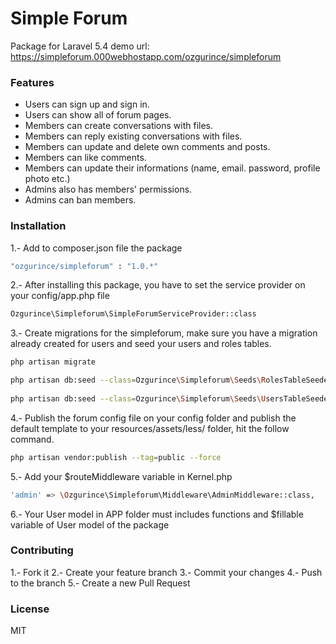 # Simple Forum
Package for Laravel 5.4
demo url: https://simpleforum.000webhostapp.com/ozgurince/simpleforum

### Features
  - Users can sign up and sign in.
  - Users can show all of forum pages.
  - Members can create conversations with files.
  - Members can reply existing conversations with files.
  - Members can update and delete own comments and posts.
  - Members can like comments.
  - Members can update their informations (name, email. password, profile photo etc.)
  - Admins also has members' permissions.
  - Admins can ban members.

### Installation
1.- Add to composer.json file the package
```sh
"ozgurince/simpleforum" : "1.0.*"
```

2.- After installing this package, you have to set the service provider on your config/app.php file
```sh
Ozgurince\Simpleforum\SimpleForumServiceProvider::class
```

3.- Create migrations for the simpleforum, make sure you have a migration already created for users and seed your users and roles tables.
```sh
php artisan migrate

php artisan db:seed --class=Ozgurince\Simpleforum\Seeds\RolesTableSeeder 
                                                                          
php artisan db:seed --class=Ozgurince\Simpleforum\Seeds\UsersTableSeeder
```

4.- Publish the forum config file on your config folder and publish the default template to your resources/assets/less/ folder, hit the follow command.
```sh
php artisan vendor:publish --tag=public --force
```

5.- Add your $routeMiddleware variable in Kernel.php
```sh
'admin' => \Ozgurince\Simpleforum\Middleware\AdminMiddleware::class,
```

6.- Your User model in APP folder must includes functions and $fillable variable of User model of the package

### Contributing
1.- Fork it 
2.- Create your feature branch 
3.- Commit your changes 
4.- Push to the branch
5.- Create a new Pull Request

### License
MIT